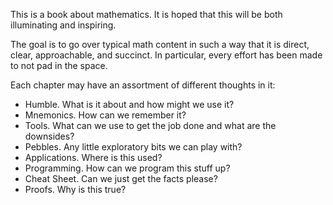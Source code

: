 This is a book about mathematics. It is hoped that this will be both illuminating and inspiring. 

The goal is to go over typical math content in such a way that it is direct, clear, approachable, and succinct. In particular, every effort has been made to not pad in the space. 

Each chapter may have an assortment of different thoughts in it:

* Humble. What is it about and how might we use it? 
* Mnemonics. How can we remember it?
* Tools. What can we use to get the job done and what are the downsides?
* Pebbles. Any little exploratory bits we can play with?
* Applications. Where is this used?
* Programming. How can we program this stuff up?
* Cheat Sheet. Can we just get the facts please?
* Proofs. Why is this true? 

